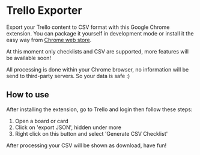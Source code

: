 Trello Exporter
===============

Export your Trello content to CSV format with this Google Chrome extension. You can package it yourself in development mode or install it the easy way from [Chrome web store](https://chrome.google.com/webstore/detail/trello-csv-converter/aailfmcmlniknbllmbbkipnfphiejmja).

At this moment only checklists and CSV are supported, more features will be available soon!

All processing is done within your Chrome browser, no information will be send to third-party servers. So your data is safe :)

How to use
-----

After installing the extension, go to Trello and login then follow these steps:

1. Open a board or card
2. Click on 'export JSON', hidden under more
3. Right click on this button and select 'Generate CSV Checklist'

After processing your CSV will be shown as download, have fun!